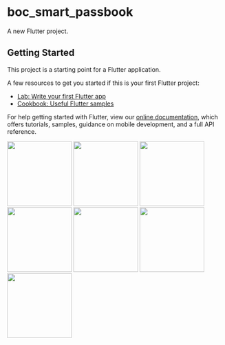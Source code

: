 # boc_smart_passbook

A new Flutter project.

## Getting Started

This project is a starting point for a Flutter application.

A few resources to get you started if this is your first Flutter project:

- [Lab: Write your first Flutter app](https://flutter.dev/docs/get-started/codelab)
- [Cookbook: Useful Flutter samples](https://flutter.dev/docs/cookbook)

For help getting started with Flutter, view our
[online documentation](https://flutter.dev/docs), which offers tutorials,
samples, guidance on mobile development, and a full API reference.

<img src="https://user-images.githubusercontent.com/61306132/169020277-749d610f-4aaf-4f07-a490-f58cd23ddb4b.png" width="150">
<img src="https://user-images.githubusercontent.com/61306132/169020360-50c66e92-66c5-4117-96ae-a8a0d94e0a5e.png" width="150">
<img src="https://user-images.githubusercontent.com/61306132/169020403-8eb706ba-69aa-46c4-abcc-7e79c26e8599.png" width="150">
<img src="https://user-images.githubusercontent.com/61306132/169020470-e423c9a3-165d-4f24-bfb1-e788ecf04d72.png" width="150">
<img src="https://user-images.githubusercontent.com/61306132/169020520-37719d59-3006-41fa-91c1-0fa2ade83d94.png" width="150">
<img src="https://user-images.githubusercontent.com/61306132/169020470-e423c9a3-165d-4f24-bfb1-e788ecf04d72.png" width="150">
<img src="https://user-images.githubusercontent.com/61306132/169020586-ee9732da-c79c-45ce-9eac-aaba436cd3cb.png" width="150">
